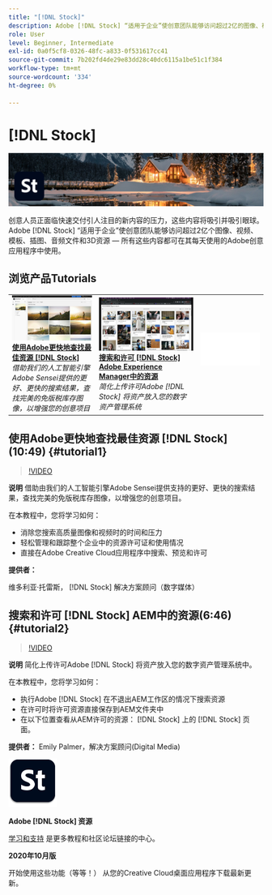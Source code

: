 ```yaml
---
title: "[!DNL Stock]"
description: Adobe [!DNL Stock] “适用于企业”使创意团队能够访问超过2亿的图像、视频、模板、插图、音频文件和3D资源
role: User
level: Beginner, Intermediate
exl-id: 0a0f5cf8-0326-48fc-a833-0f531617cc41
source-git-commit: 7b202fd4de29e83dd28c40dc6115a1be51c1f384
workflow-type: tm+mt
source-wordcount: '334'
ht-degree: 0%

---
```


# [!DNL Stock]

![英雄图像教程](../assets/Stock.jpg)

创意人员正面临快速交付引人注目的新内容的压力，这些内容将吸引并吸引眼球。 Adobe [!DNL Stock] “适用于企业”使创意团队能够访问超过2亿个图像、视频、模板、插图、音频文件和3D资源 — 所有这些内容都可在其每天使用的Adobe创意应用程序中使用。

## 浏览产品Tutorials

<table style="table-layout:fixed">
<tr>
 <td>
   <a href="stock.md#tutorial1">
      <img alt="使用Adobe更快地查找最佳资源 [!DNL Stock]" src="../assets/stock_torres_thumbnail.jpg" />
   </a>
    <div>
   <a href="stock.md#tutorial1"><strong>使用Adobe更快地查找最佳资源 [!DNL Stock]</strong></a>
    </div>
    <em>借助我们的人工智能引擎Adobe Sensei提供的更好、更快的搜索结果，查找完美的免版税库存图像，以增强您的创意项目</em>
    <br>
  </td>
  <td>
   <a href="stock.md#tutorial2">
      <img alt="搜索和许可 [!DNL Stock] AEM中的资源" src="../assets/stock_aemintegration_palmer_thumbnail.jpg" />
   </a>
    <div>
   <a href="stock.md#tutorial2"><strong>搜索和许可 [!DNL Stock] Adobe Experience Manager中的资源</strong></a>
    </div>
    <em>简化上传许可Adobe [!DNL Stock] 将资产放入您的数字资产管理系统</em>
    <br>
  </td>
  <td>
    <img alt="间隔条" src="../assets/Whitespacer.png" />
    <div>
    <br>
  </td>
</tr>
</table>

## 使用Adobe更快地查找最佳资源 [!DNL Stock] (10:49) {#tutorial1}

>[!VIDEO](https://video.tv.adobe.com/v/326951?hidetitle=true)

**说明**
借助由我们的人工智能引擎Adobe Sensei提供支持的更好、更快的搜索结果，查找完美的免版税库存图像，以增强您的创意项目。

在本教程中，您将学习如何：
* 消除您搜索高质量图像和视频时的时间和压力
* 轻松管理和跟踪整个企业中的资源许可证和使用情况
* 直接在Adobe Creative Cloud应用程序中搜索、预览和许可

**提供者：**

维多利亚·托雷斯， [!DNL Stock] 解决方案顾问（数字媒体）

## 搜索和许可 [!DNL Stock] AEM中的资源(6:46) {#tutorial2}

>[!VIDEO](https://video.tv.adobe.com/v/326952?hidetitle=true)

**说明**
简化上传许可Adobe [!DNL Stock] 将资产放入您的数字资产管理系统中。

在本教程中，您将学习如何：
* 执行Adobe [!DNL Stock] 在不退出AEM工作区的情况下搜索资源
* 在许可时将许可资源直接保存到AEM文件夹中
* 在以下位置查看从AEM许可的资源： [!DNL Stock] 上的 [!DNL Stock] 页面。

**提供者：**
Emily Palmer，解决方案顾问(Digital Media)

![[!DNL Stock] 徽标](../assets/st_appicon_96.png)

**Adobe [!DNL Stock] 资源**

[学习和支持](https://helpx.adobe.com/support/stock.html) 是更多教程和社区论坛链接的中心。

**2020年10月版**

开始使用这些功能（等等！） 从您的Creative Cloud桌面应用程序下载最新更新。
